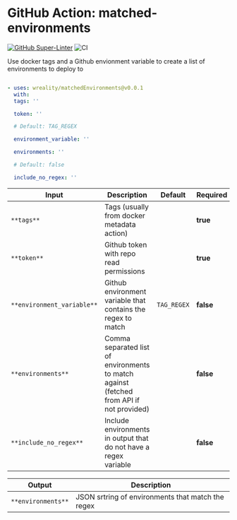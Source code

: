 
<!-- start title -->

# GitHub Action: matched-environments

<!-- end title -->

[![GitHub Super-Linter](https://github.com/wreality/matchedEnvironments/actions/workflows/linter.yml/badge.svg)](https://github.com/super-linter/super-linter)
![CI](https://github.com/wreality/matchedEnvironments/actions/workflows/ci.yml/badge.svg)

<!-- start description -->

Use docker tags and a Github envionment variable to create a list of environments to deploy to
<!-- end description -->

<!-- start contents -->

<!-- end contents -->

<!-- start usage -->
```yaml

- uses: wreality/matchedEnvironments@v0.0.1
  with:
  tags: ''

  token: ''

  # Default: TAG_REGEX

  environment_variable: ''

  environments: ''

  # Default: false

  include_no_regex: ''

```

<!-- end usage -->

<!-- start inputs -->
| ****Input**** | ****Description**** | ****Default**** | ****Required**** |
|---|---|---|---|
| `**tags**` | Tags (usually from docker metadata action) |  | **true** |
| `**token**` | Github token with repo read permissions |  | **true** |
| `**environment_variable**` | Github environment variable that contains the regex to match | `TAG_REGEX` | **false** |
| `**environments**` | Comma separated list of environments to match against (fetched from API if not provided) |  | **false** |
| `**include_no_regex**` | Include environments in output that do not have a regex variable |  | **false** |

<!-- end inputs -->

<!-- start outputs -->
| ****Output**** | ****Description**** |
|---|---|
| `**environments**` | JSON srtring of environments that match the regex |

<!-- end outputs -->

<!-- start [.github/ghadocs/examples/] -->

<!-- end [.github/ghadocs/examples/] -->

```
